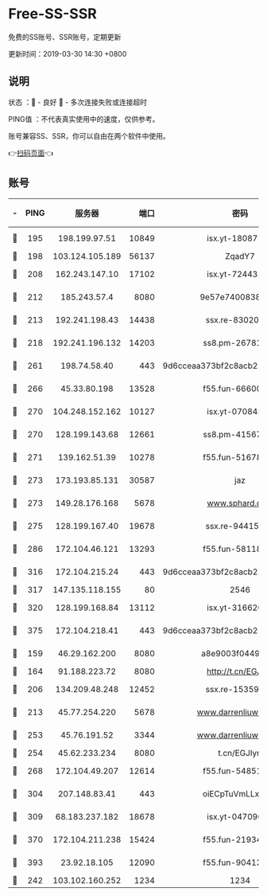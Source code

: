 # Free-SS-SSR

免费的SS账号、SSR账号，定期更新

更新时间：2019-03-30 14:30 +0800

## 说明

状态     ：🙂 - 良好 🙁 - 多次连接失败或连接超时

PING值   ：不代表真实使用中的速度，仅供参考。

账号兼容SS、SSR，你可以自由在两个软件中使用。

👉[扫码页面](https://liesauer.github.io/Free-SS-SSR/)👈

## 账号

|-|PING|服务器|端口|密码|加密方式|区域|
|:----:|:----:|:-----:|-----:|:----:|:----:|:----:|
|🙂|195|198.199.97.51|10849|isx.yt-18087138|aes-256-cfb|US|
|🙂|198|103.124.105.189|56137|ZqadY7|chacha20|US|
|🙂|208|162.243.147.10|17102|isx.yt-72443104|aes-256-cfb|US|
|🙂|212|185.243.57.4|8080|9e57e7400838a01e|chacha20-ietf|US|
|🙂|213|192.241.198.43|14438|ssx.re-83020606|aes-256-cfb|US|
|🙂|218|192.241.196.132|14203|ss8.pm-26781562|aes-256-cfb|US|
|🙂|261|198.74.58.40|443|9d6cceaa373bf2c8acb22e60b6a58be6|aes-256-cfb|US|
|🙂|266|45.33.80.198|13528|f55.fun-66600164|aes-256-cfb|US|
|🙂|270|104.248.152.162|10127|isx.yt-07084536|aes-256-cfb|SG|
|🙂|270|128.199.143.68|12661|ss8.pm-41567124|aes-256-cfb|SG|
|🙂|271|139.162.51.39|10278|f55.fun-51678330|aes-256-cfb|SG|
|🙂|273|173.193.85.131|30587|jaz|aes-256-cfb|US|
|🙂|273|149.28.176.168|5678|www.sphard.com|aes-256-cfb|AU|
|🙂|275|128.199.167.40|19678|ssx.re-94415415|aes-256-cfb|SG|
|🙂|286|172.104.46.121|13293|f55.fun-58118866|aes-256-cfb|SG|
|🙂|316|172.104.215.24|443|9d6cceaa373bf2c8acb22e60b6a58be6|aes-256-cfb|US|
|🙂|317|147.135.118.155|80|2546|chacha20|US|
|🙂|320|128.199.168.84|13112|isx.yt-31662072|aes-256-cfb|SG|
|🙂|375|172.104.218.41|443|9d6cceaa373bf2c8acb22e60b6a58be6|aes-256-cfb|US|
|🙂|159|46.29.162.200|8080|a8e9003f0449cea5|chacha20-ietf|RU|
|🙂|164|91.188.223.72|8080|http://t.cn/EGJIyrl|rc4-md5|RU|
|🙂|206|134.209.48.248|12452|ssx.re-15359519|aes-256-cfb|US|
|🙂|213|45.77.254.220|5678|www.darrenliuwei.com|aes-256-cfb|SG|
|🙂|253|45.76.191.52|3344|www.darrenliuwei.com|aes-256-cfb|JP|
|🙂|254|45.62.233.234|8080|t.cn/EGJIyrl|rc4-md5|CA|
|🙂|268|172.104.49.207|12614|f55.fun-54851192|aes-256-cfb|SG|
|🙂|304|207.148.83.41|443|oiECpTuVmLLxk4Ts|aes-256-cfb|AU|
|🙂|309|68.183.237.182|18678|isx.yt-04709646|aes-256-cfb|SG|
|🙂|370|172.104.211.238|15424|f55.fun-21934878|aes-256-cfb|US|
|🙂|393|23.92.18.105|12090|f55.fun-90413595|aes-256-cfb|US|
|🙁|242|103.102.160.252|1234|1234|rc4-md5|JP|
